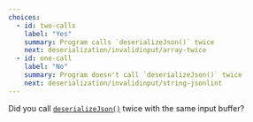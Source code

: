 ```yaml
---
choices:
  - id: two-calls
    label: "Yes"
    summary: Program calls `deserializeJson()` twice
    next: deserialization/invalidinput/array-twice
  - id: one-call
    label: "No"
    summary: Program doesn't call `deserializeJson()` twice
    next: deserialization/invalidinput/string-jsonlint
---
```


Did you call [`deserializeJson()`](/v6/api/json/deserializejson/) twice with the same input buffer?